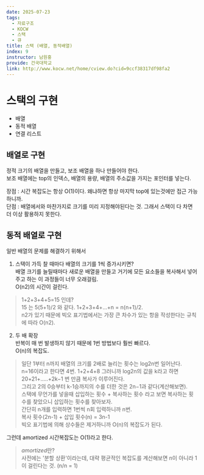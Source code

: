 ```yaml
---
date: 2025-07-23
tags:
  - 자료구조
  - KOCW
  - 스택
  - 큐
title: 스택 (배열, 동적배열)
index: 9
instructor: 남원홍
provide: 건국대학교
link: http://www.kocw.net/home/cview.do?cid=9ccf38317df98fa2
---
```


# 스택의 구현

- 배열
- 동적 배열
- 연결 리스트

## 배열로 구현

정적 크기의 배열을 만들고, 보조 배열을 하나 만들어야 한다.  
보조 배열에는 top의 인덱스, 배열의 용량, 배열의 주소값을 가지는 포인터를 넣는다.

장점 : 시간 복잡도는 항상 O(1)이다. 왜냐하면 항상 마지막 top에 있는것에만 접근 가능하니까.  
단점 : 배열에서와 마찬가지로 크기를 미리 지정해야된다는 것. 그래서 스택이 다 차면 더 이상 활용하지 못한다.

## 동적 배열로 구현

일반 배열의 문제를 해결하기 위해서

1. 스택이 가득 찰 때마다 배열의 크기를 1씩 증가시키면?  
   배열 크기를 늘릴때마다 새로운 배열을 만들고 거기에 모든 요소들을 복사해서 넣어주고 하는 이 과정들이 너무 오래걸림.  
   O(n2)의 시간이 걸린다.

> 1+2+3+4+5=15 인데?  
> 15 는 5(5+1)/2 와 같다. 1+2+3+4+...+n = n(n+1)/2.  
> n2가 있기 때문에 빅오 표기법에서는 가장 큰 차수가 있는 항을 작성한다는 규칙에 따라 O(n2).

2. 두 배 확장  
   반복이 매 번 발생하지 않기 때문에 1번 방법보다 훨씬 빠르다.  
   O(n)의 복잡도.

> 일단 1부터 n까지 배열의 크기를 2배로 늘리는 횟수는 log2​n번 일어난다.  
> n=16이라고 한다면 4번. 1+2+4+8 그러니까 log2​n의 값을 k라고 하면 20+21+.....+2k−1 번 만큼 복사가 이루어진다.  
> 그리고 2의 0승부터 k-1승까지의 수를 더한 것은 2n−1과 같다(계산해보면).  
> 스택에 무언가를 넣을때 삽입하는 횟수 + 복사하는 횟수 라고 보면 복사하는 횟수를 찾았으니 삽입하는 횟수를 찾아보자.  
> 간단히 n개를 입력하면 1번씩 n회 입력하니까 n번.  
> 복사 횟수(2n-1) + 삽입 횟수(n) = 3n-1  
> 빅오 표기법에 의해 상수들은 제거하니까 O(n)의 복잡도가 된다.

그런데 amortized 시간복잡도는 O(1)라고 한다.

> *amortized*란?  
> 사전에는 '분할 상환'이라는데, 대략 평균적인 복잡도를 계산해보면 n이 아니라 1이 걸린다는 것. (n/n = 1)
